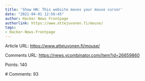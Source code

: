 ```yaml
---
title: 'Show HN: This website moves your mouse cursor'
date: "2021-04-01 12:56:45"
author: Hacker News Frontpage
authorlink: https://www.attejuvonen.fi/mouse/
tags:
- Hacker-News-Frontpage
---
```


<p>Article URL: <a href="https://www.attejuvonen.fi/mouse/">https://www.attejuvonen.fi/mouse/</a></p>
<p>Comments URL: <a href="https://news.ycombinator.com/item?id=26659860">https://news.ycombinator.com/item?id=26659860</a></p>
<p>Points: 140</p>
<p># Comments: 93</p>

